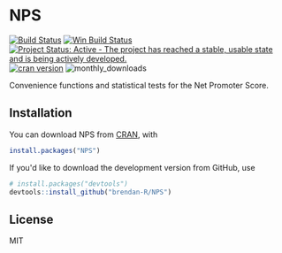 # NPS

[![Build Status](https://travis-ci.org/brendan-r/NPS.svg)](https://travis-ci.org/brendan-R/NPS)
[![Win Build Status](https://ci.appveyor.com/api/projects/status/github/brendan-r/NPS?branch=master&svg=true)](https://ci.appveyor.com/project/brendan-r/NPS)
[![Project Status: Active - The project has reached a stable, usable state and is being actively developed.](https://img.shields.io/badge/repo%20status-active-brightgreen.svg)](http://www.repostatus.org/#active)
[![cran version](http://www.r-pkg.org/badges/version/NPS)](http://cran.rstudio.com/web/packages/NPS)
![monthly_downloads](http://cranlogs.r-pkg.org/badges/NPS)

Convenience functions and statistical tests for the Net Promoter Score.

## Installation
You can download NPS from [CRAN](http://cran.r-project.org/web/packages/NPS/), with

```R
install.packages("NPS")
```

If you'd like to download the development version from GitHub, use

```R
# install.packages("devtools")
devtools::install_github("brendan-R/NPS")
```
<!-- 
## Usage

### The Net Promoter Score

### Inferential Tests

One sample test

Two sample test

Standard Errors
 -->
## License
MIT
